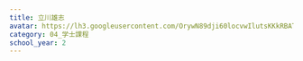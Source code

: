 ```yaml
---
title: 立川雄志
avatar: https://lh3.googleusercontent.com/OrywN89dji60locvwIlutsKKkRBATPYO4w50U0GPKfxYGPODaqD3wKyY7n5pvsuU5tGnvhqchvNt4mFYoUxlnrb38B8L5EA0f6YlBdC-8jrSJkweiD1dn_IVxBjyLw0MwdmKf22noRfOjiQLQZ6xa4J9UxoqeTxE_f6pV20ztH2jLFr1OWCZpCu1y8X8OaCZ-pEJnA3NnBAxZ4bbGq1W2EroBOyw_G8gUt-pXAmxQN4EmmRjcaD_0FsdFbMg4J5fITNl6QtRyKei1DmvmLKRuKMpldRVJFZGsPAysX9aroqYbq3Up9ty5uExxnIp-h7bLFd_KIiOxxZ1FD8qMxEtZXX0zYzyg5keI2-1fgTejL6gHk4wFu6fMPo3WFT67SaNHpOsCZo4jHzy36VVBg_LvdvQ5YvqXnxcqMCDkurTc3VHGT7c6vSKQiUS85beyQf3kCa3kq4ZccVO-5HYeZmOhiTPOmgnj74--7IxHmGSLSbbYnxea95-bJgt1YDbOVQO9p0QeeMpnVUYCE3hDiiFpOCSii7CqW9XYcIVSzUkMBuUxPh8hU67mqD2EpM4DeCdwgDI9WUkQjD-sfBG1jC718gqrpvTCBeygsUGvSLMh3Cx3ttVfz5h0Q=s300
category: 04_学士課程
school_year: 2
---
```

